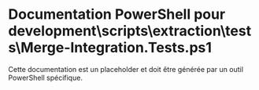 # Documentation PowerShell pour development\scripts\extraction\tests\Merge-Integration.Tests.ps1

Cette documentation est un placeholder et doit être générée par un outil PowerShell spécifique.
